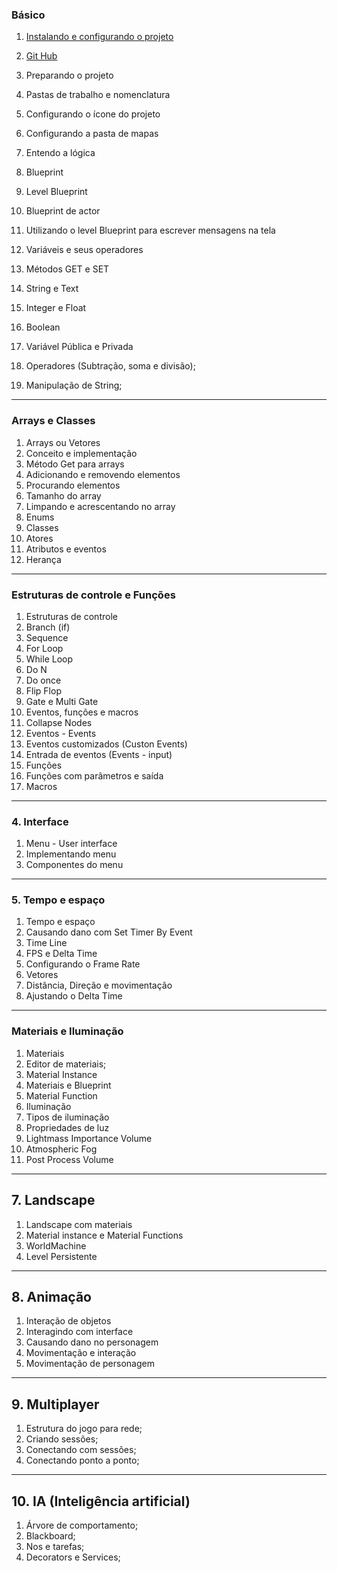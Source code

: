 ### Básico
1. [Instalando e configurando o projeto](https://myerco.github.io/unreal-engine/instalando.html)
1. [Git Hub](https://myerco.github.io/unreal-engine/github.html)

1. Preparando o projeto
  1. Pastas de trabalho e nomenclatura
  1. Configurando o ícone do projeto
  1. Configurando a pasta de mapas
  1. Entendo a lógica
1. Blueprint
  1. Level Blueprint
  1. Blueprint de actor
  1. Utilizando o level Blueprint para escrever mensagens na tela
1. Variáveis e seus operadores
  1. Métodos GET e SET
  1. String e Text
  1. Integer e Float
  1. Boolean
  1. Variável Pública e Privada
  1. Operadores (Subtração, soma e divisão);
  1. Manipulação de String;
***
### Arrays e Classes  
1. Arrays ou Vetores
  1. Conceito e implementação
  1. Método Get para arrays
  1. Adicionando e removendo elementos
  1. Procurando elementos
  1. Tamanho do array
  1. Limpando e acrescentando no array
1. Enums
1. Classes
  1. Atores
  1. Atributos e eventos
  1. Herança   
***
### Estruturas de controle e Funções
1. Estruturas de controle
  1. Branch (if)
  1. Sequence
  1. For Loop
  1. While Loop
  1. Do N
  1. Do once
  1. Flip Flop
  1. Gate e Multi Gate
1. Eventos, funções e macros
  1. Collapse Nodes
  1. Eventos - Events
  1. Eventos customizados (Custon Events)
  1. Entrada de eventos (Events - input)
  1. Funções
  1. Funções com parâmetros e saída
  1. Macros
***
### 4. Interface
1. Menu - User interface
  1. Implementando menu
  1. Componentes do menu
***
###  5. Tempo e espaço
1. Tempo e espaço
  1. Causando dano com Set Timer By Event
  1. Time Line
  1. FPS e Delta Time
  1. Configurando o Frame Rate
  1. Vetores
  1. Distância, Direção e movimentação
  1. Ajustando o Delta Time   
***
### Materiais e Iluminação
1. Materiais
  1. Editor de materiais;
  1. Material Instance
  1. Materiais e Blueprint
  1. Material Function
1. Iluminação
  1. Tipos de iluminação
  1. Propriedades de luz
  1. Lightmass Importance Volume
  1. Atmospheric Fog
  1. Post Process Volume  
***
## 7. Landscape
1. Landscape com materiais
1. Material instance e Material Functions
1. WorldMachine
1. Level Persistente
***
## 8. Animação
1. Interação de objetos
1. Interagindo com interface
1. Causando dano no personagem
1. Movimentação e interação
1. Movimentação de personagem
***
## 9. Multiplayer
1. Estrutura do jogo para rede;
1. Criando sessões;
1. Conectando com sessões;
1. Conectando ponto a ponto;
***
## 10. IA (Inteligência artificial)
1. Árvore de comportamento;
1. Blackboard;
1. Nos e tarefas;
1. Decorators e Services;
